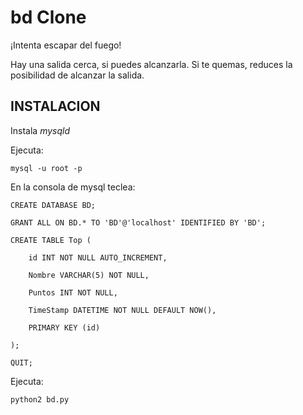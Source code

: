 bd Clone
==

¡Intenta escapar del fuego!

Hay una salida cerca, si puedes alcanzarla.
Si te quemas, reduces la posibilidad de alcanzar la salida.

INSTALACION
--

Instala _mysqld_

Ejecuta:

	mysql -u root -p

En la consola de mysql teclea:

	CREATE DATABASE BD;

	GRANT ALL ON BD.* TO 'BD'@'localhost' IDENTIFIED BY 'BD';

	CREATE TABLE Top (

		id INT NOT NULL AUTO_INCREMENT, 

		Nombre VARCHAR(5) NOT NULL, 

		Puntos INT NOT NULL, 

		TimeStamp DATETIME NOT NULL DEFAULT NOW(),

		PRIMARY KEY (id)

	);

	QUIT;


Ejecuta:

	python2 bd.py
	
